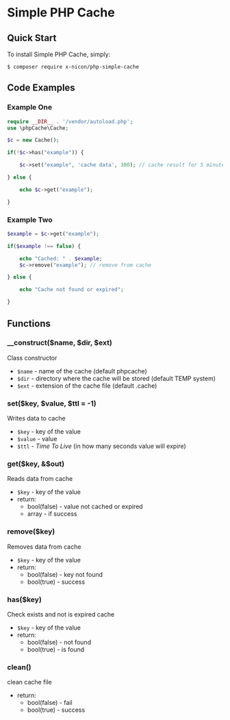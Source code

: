 # Simple PHP Cache
## Quick Start
To install Simple PHP Cache, simply:

    $ composer require x-nicon/php-simple-cache

## Code Examples
### Example One
```php
require __DIR__ . '/vendor/autoload.php';
use \phpCache\Cache;

$c = new Cache();

if(!$c->has("example")) {

	$c->set("example", 'cache data', 300); // cache result for 5 minutes (300 seconds)

} else {

	echo $c->get("example");

}

```

### Example Two
```php
$example = $c->get("example");

if($example !== false) {

    echo "Cached: " . $example;
    $c->remove("example"); // remove from cache

} else {

    echo "Cache not found or expired";

}
```

## Functions
### __construct($name, $dir, $ext)
Class constructor
* `$name` - name of the cache (default phpcache)
* `$dir` - directory where the cache will be stored (default TEMP system)
* `$ext` - extension of the cache file (default .cache)

### set($key, $value, $ttl = -1)
Writes data to cache
* `$key` - key of the value
* `$value` - value
* `$ttl` - *Time To Live* (in how many seconds value will expire)

### get($key, &$out)
Reads data from cache
* `$key` - key of the value
* return:
  * bool(false) - value not cached or expired
  * array - if success
  
### remove($key)
Removes data from cache
* `$key` - key of the value
* return:
  * bool(false) - key not found
  * bool(true) - success
  
### has($key)
Check exists and not is expired cache
* `$key` - key of the value
* return:
  * bool(false) - not found
  * bool(true) - is found

### clean()
clean cache file
* return:
  * bool(false) - fail
  * bool(true) - success